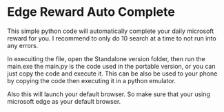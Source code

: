 # Edge Reward Auto Complete
 This simple python code will automatically complete your daily microsoft reward for you.
 I recommend to only do 10 search at a time to not run into any errors.

In execuiting the file, open the Standalone version folder, then run the main.exe
the main.py is the code used in the portable version, or you can just copy the code and execute it.
This can be also be used to your phone by copying the code then executing it in a python emulator.

Also this will launch your default browser. So make sure that your using microsoft edge as your default browser.
